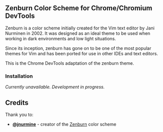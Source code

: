## Zenburn Color Scheme for Chrome/Chromium DevTools

Zenburn is a color scheme initially created for the Vim text editor by Jani Nurminen in 2002. It was designed as an ideal theme to be used when working in dark environments and low light situations.

Since its inception, zenburn has gone on to be one of the most popular themes for Vim and has been ported for use in other IDEs and text editors.

This is the Chrome DevTools adaptation of the zenburn theme.

### Installation
_Currently unavailable. Development in progress._

## Credits
Thank you to:

* **[@jnurmine][jNurminenGitHub]** - creator of the [Zenburn][zenburnWebsite] color scheme


[jNurminenGitHub]: https://github.com/jnurmine/ "Jani Nurminen's GitHub account"
[zenburnWebsite]: http://slinky.imukuppi.org/zenburnpage/ "Zenburn's Official Website"
